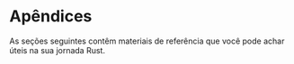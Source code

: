<!--
# Appendix

The following sections contain reference material you may find useful in your
Rust journey.
-->

# Apêndices

As seções seguintes contêm materiais de referência que você pode achar úteis
na sua jornada Rust.

